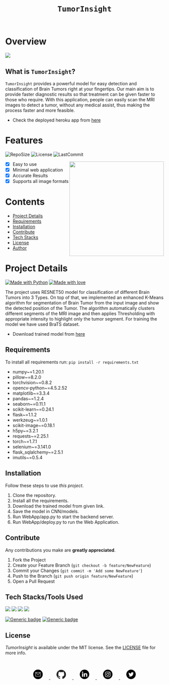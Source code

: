 <code>
  <h1 align="center">TumorInsight</h1>
</code>

# Overview

<img src="https://github.com/shaurya-src/TumorInsight/blob/main/Assets/Snap.png" align="left"> <br>

## What is `TumorInsight`?

`TumorInsight` provides a powerful model for easy detection and classification of Brain Tumors right at your fingertips.
Our main aim is to provide faster diagnostic results so that treatment can be given faster to those who require.
With this application, people can easily scan the MRI images to detect a tumor, without any medical assist, thus making the process faster and more feasible.

- Check the deployed heroku app from [here](https://tumorinsight-app.herokuapp.com/)

# Features

![RepoSize](https://img.shields.io/github/repo-size/shaurya-src/TumorInsight?logo=GitHub&style=flat-square)
![License](https://img.shields.io/github/license/shaurya-src/TumorInsight?logo=GitLab&style=flat-square)
![LastCommit](https://img.shields.io/github/last-commit/shaurya-src/TumorInsight?logo=Git&style=flat-square)

<img src="https://media.giphy.com/media/xT0Gqn9yuw8hnPGn5K/giphy.gif" align="right" width="300" height="300">

- [x] Easy to use
- [x] Minimal web application
- [x] Accurate Results
- [x] Supports all image formats

# Contents

- [Project Details](#project-info)
- [Requirements](#requirements)
- [Installation](#installation)
- [Contribute](#contri)
- [Tech Stacks](#tech)
- [License](#license)
- [Author](#author)

# <a name="project-info"> Project Details

  [![Made with Python](https://forthebadge.com/images/badges/made-with-python.svg)](https://github.com/shaurya-src/TumorInsight) [![Made with love](https://forthebadge.com/images/badges/built-with-love.svg)](https://github.com/shaurya-src)

The project uses RESNET50 model for classification of different Brain Tumors into 3 Types. On top of that, we implemented an enhanced K-Means algorithm for segmentation of Brain Tumor from the input image and show the detected position of the Tumor. The algorithm automatically clusters different segments of the MRI image and then applies Thresholding with appropriate intensity to highlight only the tumor segment. For training the model we have used BraTS dataset.

- Download trained model from [here](https://drive.google.com/file/d/1-rIrzzqpsSg80QG175hjEPv9ilnSHmqK/view?usp=sharing)

## <a name="requirements"> Requirements

To install all requirements run: `pip install -r requirements.txt`

- numpy~=1.20.1
- pillow~=8.2.0
- torchvision~=0.8.2
- opencv-python~=4.5.2.52
- matplotlib~=3.3.4
- pandas~=1.2.4
- seaborn~=0.11.1
- scikit-learn~=0.24.1
- flask~=1.1.2
- werkzeug~=1.0.1
- scikit-image~=0.18.1
- h5py~=3.2.1
- requests~=2.25.1
- torch~=1.7.1
- selenium~=3.141.0
- flask_sqlalchemy~=2.5.1
- imutils~=0.5.4

## <a name="installation"> Installation

Follow these steps to use *this project*.

1. Clone the repository.
2. Install all the requirements.
3. Download the trained model from given link.
4. Save the model in CNN/models.
5. Run WebApp/app.py to start the backend server.
6. Run WebApp/deploy.py to run the Web Application.

## <a name="contri"> Contribute

Any contributions you make are **greatly appreciated**.

1. Fork the Project
2. Create your Feature Branch (`git checkout -b feature/NewFeature`)
3. Commit your Changes (`git commit -m 'Add some NewFeature'`)
4. Push to the Branch (`git push origin feature/NewFeature`)
5. Open a Pull Request

## <a name="tech"> Tech Stacks/Tools Used

<p align="left">
  <img src="https://img.shields.io/badge/Python-3.x-success?style=flat-square&logo=Python&logoColor=white">
  <img src="https://img.shields.io/badge/Editor-VS_Code-success?style=flat-square&logo=Visual-Studio-Code&logoColor=white&color=blue">
  <img src="https://img.shields.io/badge/Windows-10-success?style=flat-square&logo=Windows&logoColor=white">

  <img src="https://img.shields.io/badge/Library-PyTorch-success?style=flat-square&logo=PyTorch&logoColor=white">

  [![Generic badge](https://img.shields.io/badge/Web-Application-teal.svg?style=for-the-badge)](https://github.com/shaurya-src) [![Generic badge](https://img.shields.io/badge/Framework-Flask-orange.svg?style=for-the-badge&logo=flask&logoColor=white)](https://github.com/shaurya-src)
  
</p>

## <a name="license"> License

*TumorInsight* is available under the MIT license. See the [LICENSE](https://github.com/shaurya-src/TumorInsight/blob/main/LICENSE) file for more info.


<!---
- [Gmail](mailto:shaurya.src@gmail.com)
- [GitHub](https://github.com/shoheiyokoyama)
- [LinkedIn](https://www.linkedin.com/in/shaurya-src/)
- [Instagram](https://www.instagram.com/shaurya_src/)
- [Twitter](https://twitter.com/shaurya_src)
-->

<br>

<p align="center">
  <a href="mailto:shaurya.src@gmail.com">
    <img src="https://github.com/shaurya-src/shaurya-src/blob/main/Assets/Logos/email.svg" width="30" height="30" hspace="20">
  </a>

  <a href="https://github.com/shaurya-src">
    <img src="https://github.com/shaurya-src/shaurya-src/blob/main/Assets/Logos/github.svg" width="30" height="30" hspace="20">
  </a>

  <a href="https://www.linkedin.com/in/shaurya-src/">
    <img src="https://github.com/shaurya-src/shaurya-src/blob/main/Assets/Logos/linkedin.svg" width="30" height="30" hspace="20">
  </a>

  <a href="https://www.instagram.com/shaurya_src/">
    <img src="https://github.com/shaurya-src/shaurya-src/blob/main/Assets/Logos/instagram.svg" width="30" height="30" hspace="20">
  </a>

  <a href="https://twitter.com/shaurya_src">
    <img src="https://github.com/shaurya-src/shaurya-src/blob/main/Assets/Logos/twitter.svg" width="30" height="30" hspace="20">
  </a>
</p>

<!--- BADGES -->

<!--- Dynamic Badges 

- Repo Size: https://img.shields.io/github/repo-size/shaurya-src/Web-Automation?logo=GitHub&style=flat-square

- Last Commit: https://img.shields.io/github/last-commit/shaurya-src/Web-Automation?logo=Git&style=flat-square

- License: https://img.shields.io/github/license/shaurya-src/Web-Automation?logo=GitLab&style=flat-square

-->

<!--- Tech Stacks

- Python3.x: https://img.shields.io/badge/Python-3.x-success?style=flat-square&logo=Python&logoColor=white 

- Jupyter Notebook: https://img.shields.io/badge/Notebook-Jupyter-success?style=flat-square&logo=Jupyter&logoColor=white 

- HTML: https://img.shields.io/badge/Language-HTML-success?style=flat-square&logo=HTML5&logoColor=white&color=purple

- CSS: https://img.shields.io/badge/Language-CSS-success?style=flat-square&logo=CSS3&logoColor=white&color=purple

- JavaScript: https://img.shields.io/badge/Language-JavaScript-success?style=flat-square&logo=JavaScript&logoColor=white&color=purple

-->

<!--- Python Libraries

- Pandas: https://img.shields.io/badge/Library-Pandas-success?style=flat-square&logo=Pandas&logoColor=white

- NumPy: https://img.shields.io/badge/Library-NumPy-success?style=flat-square&logo=NumPy&logoColor=white

- TensorFlow: https://img.shields.io/badge/Library-TensorFlow-success?style=flat-square&logo=TensorFlow&logoColor=white

- Keras: https://img.shields.io/badge/Library-Keras-success?style=flat-square&logo=Keras&logoColor=white

- Django: https://img.shields.io/badge/Library-Django-success?style=flat-square&logo=DJango&logoColor=white&color=orange

- Selenium: https://img.shields.io/badge/Library-Selemium-success?style=flat-square&logo=Sellfy&logoColor=white

- Matplotlib: https://img.shields.io/badge/Library-Matplotlib-success?style=flat-square&logo=GraphQL&logoColor=white&color=purple

-->

<!--- System

- Windows 10: https://img.shields.io/badge/Windows-10-success?style=flat-square&logo=Windows&logoColor=white

- Ubuntu: https://img.shields.io/badge/Linux-Ubuntu-success?style=flat-square&logo=Ubuntu&logoColor=white

- Kali: https://img.shields.io/badge/Linux-Kali-success?style=flat-square&logo=Arch-Linux&logoColor=white

- PyCharm: https://img.shields.io/badge/Editor-PyCharm-success?style=flat-square&logo=PyCharm&logoColor=white&color=blue

- VSC: https://img.shields.io/badge/Editor-VS_Code-success?style=flat-square&logo=Visual-Studio-Code&logoColor=white&color=blue

-->
